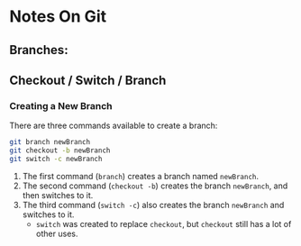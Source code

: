 
# Notes On Git


## Branches:
## Checkout / Switch / Branch

### Creating a New Branch
There are three commands available to create a branch:
```bash
git branch newBranch
git checkout -b newBranch
git switch -c newBranch
```

1. The first command (`branch`) creates a branch named `newBranch`.  
1. The second command (`checkout -b`) creates the branch `newBranch`, 
   and then switches to it.  
1. The third command (`switch -c`) also creates the branch `newBranch` and switches to it.
    * `switch` was created to replace `checkout`, but `checkout` still has a lot of other uses.




